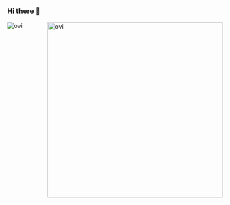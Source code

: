 ### Hi there 👋

<!--
**VenkySVR/VenkySVR** is a ✨ _special_ ✨ repository because its `README.md` (this file) appears on your GitHub profile.

Here are some ideas to get you started:

- 🔭 I’m currently working on ...
- 🌱 I’m currently learning ...
- 👯 I’m looking to collaborate on ...
- 🤔 I’m looking for help with ...
- 💬 Ask me about ...
- 📫 How to reach me: ...
- 😄 Pronouns: ...
- ⚡ Fun fact: ...
-->
<p><img align="left" src="https://github-readme-stats.vercel.app/api/top-langs?username=VenkySVR&show_icons=true&locale=en&layout=compact&theme=chartreuse-dark" alt="ovi" /></p>
<p>&nbsp;<img align="right" src="https://github-readme-stats.vercel.app/api?username=VenkySVR&show_icons=true&locale=en&theme=chartreuse-dark" alt="ovi" width="410" /></p>
<br><br><br><br><br>
